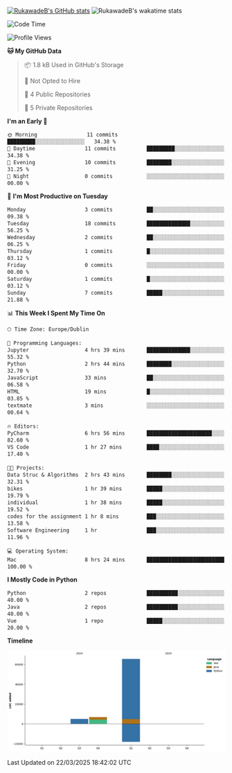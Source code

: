 
[![RukawadeB's GitHub stats](https://github-readme-stats.vercel.app/api?username=RukawadeB&hide=prs&show_icons=true&theme=omni)](https://github.com/anuraghazra/github-readme-stats)
![RukawadeB's wakatime stats](https://github-readme-stats.vercel.app/api/wakatime?username=RukawadeB)

<!--START_SECTION:waka-->
![Code Time](http://img.shields.io/badge/Code%20Time-361%20hrs%2051%20mins-blue)

![Profile Views](http://img.shields.io/badge/Profile%20Views-3-blue)

**🐱 My GitHub Data** 

> 📦 1.8 kB Used in GitHub's Storage 
 > 
> 🚫 Not Opted to Hire
 > 
> 📜 4 Public Repositories 
 > 
> 🔑 5 Private Repositories 
 > 
**I'm an Early 🐤** 

```text
🌞 Morning                11 commits          █████████░░░░░░░░░░░░░░░░   34.38 % 
🌆 Daytime                11 commits          █████████░░░░░░░░░░░░░░░░   34.38 % 
🌃 Evening                10 commits          ████████░░░░░░░░░░░░░░░░░   31.25 % 
🌙 Night                  0 commits           ░░░░░░░░░░░░░░░░░░░░░░░░░   00.00 % 
```
📅 **I'm Most Productive on Tuesday** 

```text
Monday                   3 commits           ██░░░░░░░░░░░░░░░░░░░░░░░   09.38 % 
Tuesday                  18 commits          ██████████████░░░░░░░░░░░   56.25 % 
Wednesday                2 commits           ██░░░░░░░░░░░░░░░░░░░░░░░   06.25 % 
Thursday                 1 commits           █░░░░░░░░░░░░░░░░░░░░░░░░   03.12 % 
Friday                   0 commits           ░░░░░░░░░░░░░░░░░░░░░░░░░   00.00 % 
Saturday                 1 commits           █░░░░░░░░░░░░░░░░░░░░░░░░   03.12 % 
Sunday                   7 commits           █████░░░░░░░░░░░░░░░░░░░░   21.88 % 
```


📊 **This Week I Spent My Time On** 

```text
🕑︎ Time Zone: Europe/Dublin

💬 Programming Languages: 
Jupyter                  4 hrs 39 mins       ██████████████░░░░░░░░░░░   55.32 % 
Python                   2 hrs 44 mins       ████████░░░░░░░░░░░░░░░░░   32.70 % 
JavaScript               33 mins             ██░░░░░░░░░░░░░░░░░░░░░░░   06.58 % 
HTML                     19 mins             █░░░░░░░░░░░░░░░░░░░░░░░░   03.85 % 
textmate                 3 mins              ░░░░░░░░░░░░░░░░░░░░░░░░░   00.64 % 

🔥 Editors: 
PyCharm                  6 hrs 56 mins       █████████████████████░░░░   82.60 % 
VS Code                  1 hr 27 mins        ████░░░░░░░░░░░░░░░░░░░░░   17.40 % 

🐱‍💻 Projects: 
Data Struc & Algorithms  2 hrs 43 mins       ████████░░░░░░░░░░░░░░░░░   32.31 % 
bikes                    1 hr 39 mins        █████░░░░░░░░░░░░░░░░░░░░   19.79 % 
individual               1 hr 38 mins        █████░░░░░░░░░░░░░░░░░░░░   19.52 % 
codes for the assignment 1 hr 8 mins         ███░░░░░░░░░░░░░░░░░░░░░░   13.58 % 
Software Engineering     1 hr                ███░░░░░░░░░░░░░░░░░░░░░░   11.96 % 

💻 Operating System: 
Mac                      8 hrs 24 mins       █████████████████████████   100.00 % 
```

**I Mostly Code in Python** 

```text
Python                   2 repos             ██████████░░░░░░░░░░░░░░░   40.00 % 
Java                     2 repos             ██████████░░░░░░░░░░░░░░░   40.00 % 
Vue                      1 repo              █████░░░░░░░░░░░░░░░░░░░░   20.00 % 
```



**Timeline**

![Lines of Code chart](https://raw.githubusercontent.com/RukawadeB/RukawadeB/main/assets/bar_graph.png)


 Last Updated on 22/03/2025 18:42:02 UTC
<!--END_SECTION:waka-->



